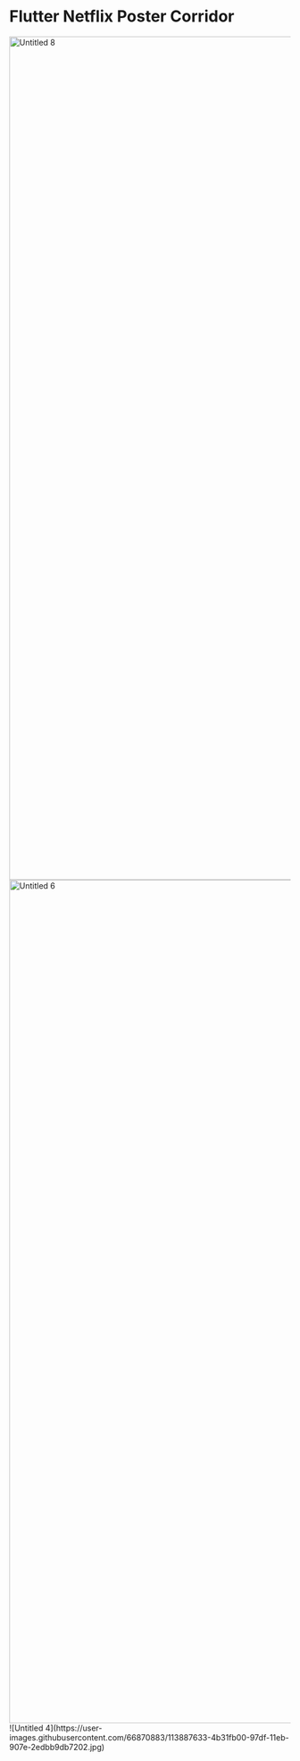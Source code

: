 # Flutter Netflix Poster Corridor

<img width="1508" alt="Untitled 8" src="https://user-images.githubusercontent.com/66870883/113887448-1e7de380-97df-11eb-87df-81e0650dd523.png">
<img width="1508" alt="Untitled 6" src="https://user-images.githubusercontent.com/66870883/113887604-42d9c000-97df-11eb-9c1f-96f19ecf181e.png">
![Untitled 4](https://user-images.githubusercontent.com/66870883/113887633-4b31fb00-97df-11eb-907e-2edbb9db7202.jpg)
